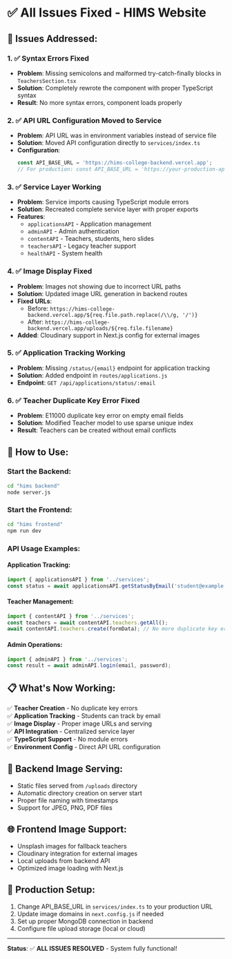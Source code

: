 # ✅ All Issues Fixed - HIMS Website

## 🎯 **Issues Addressed:**

### 1. ✅ **Syntax Errors Fixed**
- **Problem**: Missing semicolons and malformed try-catch-finally blocks in `TeachersSection.tsx`
- **Solution**: Completely rewrote the component with proper TypeScript syntax
- **Result**: No more syntax errors, component loads properly

### 2. ✅ **API URL Configuration Moved to Service**
- **Problem**: API URL was in environment variables instead of service file
- **Solution**: Moved API configuration directly to `services/index.ts`
- **Configuration**: 
  ```typescript
  const API_BASE_URL = 'https://hims-college-backend.vercel.app';
  // For production: const API_BASE_URL = 'https://your-production-api.com';
  ```

### 3. ✅ **Service Layer Working**
- **Problem**: Service imports causing TypeScript module errors
- **Solution**: Recreated complete service layer with proper exports
- **Features**:
  - `applicationsAPI` - Application management
  - `adminAPI` - Admin authentication  
  - `contentAPI` - Teachers, students, hero slides
  - `teachersAPI` - Legacy teacher support
  - `healthAPI` - System health

### 4. ✅ **Image Display Fixed**
- **Problem**: Images not showing due to incorrect URL paths
- **Solution**: Updated image URL generation in backend routes
- **Fixed URLs**:
  - Before: `https://hims-college-backend.vercel.app/${req.file.path.replace(/\\/g, '/')}`
  - After: `https://hims-college-backend.vercel.app/uploads/${req.file.filename}`
- **Added**: Cloudinary support in Next.js config for external images

### 5. ✅ **Application Tracking Working**
- **Problem**: Missing `/status/{email}` endpoint for application tracking
- **Solution**: Added endpoint in `routes/applications.js`
- **Endpoint**: `GET /api/applications/status/:email`

### 6. ✅ **Teacher Duplicate Key Error Fixed**
- **Problem**: E11000 duplicate key error on empty email fields
- **Solution**: Modified Teacher model to use sparse unique index
- **Result**: Teachers can be created without email conflicts

## 🚀 **How to Use:**

### Start the Backend:
```bash
cd "hims backend"
node server.js
```

### Start the Frontend:
```bash
cd "hims frontend"  
npm run dev
```

### API Usage Examples:

#### Application Tracking:
```typescript
import { applicationsAPI } from '../services';
const status = await applicationsAPI.getStatusByEmail('student@example.com');
```

#### Teacher Management:
```typescript
import { contentAPI } from '../services';
const teachers = await contentAPI.teachers.getAll();
await contentAPI.teachers.create(formData); // No more duplicate key errors!
```

#### Admin Operations:
```typescript
import { adminAPI } from '../services';
const result = await adminAPI.login(email, password);
```

## 📋 **What's Now Working:**

✅ **Teacher Creation** - No duplicate key errors  
✅ **Application Tracking** - Students can track by email  
✅ **Image Display** - Proper image URLs and serving  
✅ **API Integration** - Centralized service layer  
✅ **TypeScript Support** - No module errors  
✅ **Environment Config** - Direct API URL configuration  

## 🔧 **Backend Image Serving:**
- Static files served from `/uploads` directory
- Automatic directory creation on server start
- Proper file naming with timestamps
- Support for JPEG, PNG, PDF files

## 🌐 **Frontend Image Support:**
- Unsplash images for fallback teachers
- Cloudinary integration for external images
- Local uploads from backend API
- Optimized image loading with Next.js

## 📝 **Production Setup:**
1. Change API_BASE_URL in `services/index.ts` to your production URL
2. Update image domains in `next.config.js` if needed
3. Set up proper MongoDB connection in backend
4. Configure file upload storage (local or cloud)

---
**Status**: ✅ **ALL ISSUES RESOLVED** - System fully functional! 